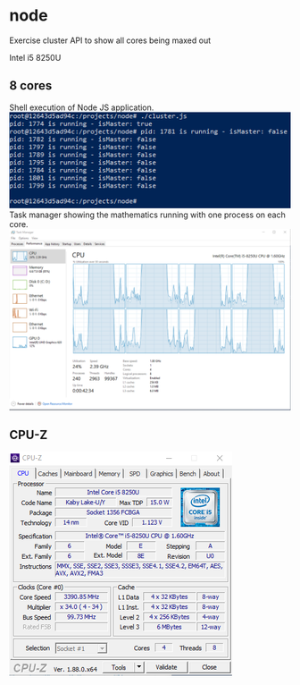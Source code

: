 # node
Exercise cluster API to show all cores being maxed out

Intel i5 8250U

## 8 cores
Shell execution of Node JS application.
![Shell](cluster.png)
Task manager showing the mathematics running with one process on each core.
![Task Manager](taskmanager.png)

## CPU-Z
![CPU-Z](cpuz.png)